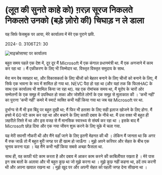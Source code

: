 # (लूत की सुनते काहे को) ग़रज़ सूरज निकलते निकलते उनको (बड़े ज़ोरो की) चिघाड़ न ले डाला

यह सिर्फ फेसबुक पर आया, मेरे कार्यालय में मेरे एक पुराने छवि.

<!--category-- Microsoft -->
<datetime class="hidden">2024- 0. 3106T21: 30</datetime>

![माइक्रोसाफ्ट पर कार्यालय](microsoft_office.jpg?width=500&format=webp&quality=80)

बहुत समय पहले एक देश में, दूर दूर मैं Microsoft में एक कंगाल प्रधानमंत्री था. मैं एक अनजाने में काम कर रहा था । मैं एकीकरण के लिए भी जिम्मेदार था. विस्तृत विस्तृत समुदाय के साथ.

मेरा मन वेब व्यवहार था, और विकासकर्ता के लिए चीजों को बेहतर बनाने के लिए चीजों को बनाने के लिए, मैं सिर्फ एक भावना के रूप में शामिल हो गया था. NEVC पैदा हो रहा था (और यहां तक कि फिलHAC के साथ एक कार्यालय भी शामिल किया जा रहा था). यह एक रोमांचक समय था, मैं यूरोप के चारों ओर सम्मेलनों के एक समूह में उपस्थित हो सका और जोशीले लोगों के एक समूह से मुलाकात की । 'कभी नहीं' का पुराना 'कभी नहीं' कमरे में स्मार्ट व्यक्ति कभी नहीं किया गया था जब यह Microsoft पर था.

दुर्भाग्य से मैं भी इस बिंदु पर बहुत दुखी था; मैं फिर भी हताशा के लिए सही इलाज खोजने के लिए होगा. मैं हफ्ते में 60 घंटे काम कर रहा था और बचाने के लिए काफी दबाव के नीचे था. मैं उस वक्‍त भी बहुत ही ज़हरीले रिश्‍ते में था और इस वजह से मैं मानसिक स्वास्थ्य से संघर्ष कर रहा था । इसके बाद मैं Microsoft छोड़ दिया और एक नया जीवन शुरू करने के लिए यूके में चला गया.

यह मेरी सपनाी नौकरी थी और मैंने वहाँ जाने के लिए इतनी मेहनत की थी । लेकिन मैं जानता था कि अगर मैं रुक जाऊँ तो मैं बहुत बुरी जगह पर ही खत्म हो जाऊँगा । मुझे अपने करियर और सेहत के बीच एक चुनाव करना पड़ा । यह मैंने कभी नहीं किया सबसे अच्छा फैसला था.

साथ ही, वह काफी घंटे काम करता है और दबाव में आकर काम करने की काबिलीयत रखता है । मेरे पास इन सब बातों के अलावा और भी बहुत कुछ था जो मुझे करना था । मुझे कुछ नहीं कहना था, हदें तय करनी थी और अपना खयाल रखना था । मुझे खुद पर और अपनी सेहत को पहली जगह देना सीखना था ।